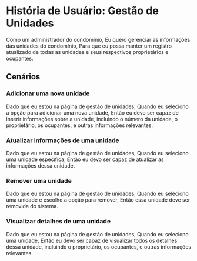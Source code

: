 # História de Usuário: Gestão de Unidades

Como um administrador do condomínio,
Eu quero gerenciar as informações das unidades do condomínio,
Para que eu possa manter um registro atualizado de todas as unidades e seus respectivos proprietários e ocupantes.

## Cenários

### Adicionar uma nova unidade
Dado que eu estou na página de gestão de unidades,
Quando eu seleciono a opção para adicionar uma nova unidade,
Então eu devo ser capaz de inserir informações sobre a unidade, incluindo o número da unidade, o proprietário, os ocupantes, e outras informações relevantes.

### Atualizar informações de uma unidade
Dado que eu estou na página de gestão de unidades,
Quando eu seleciono uma unidade específica,
Então eu devo ser capaz de atualizar as informações dessa unidade.

### Remover uma unidade
Dado que eu estou na página de gestão de unidades,
Quando eu seleciono uma unidade e escolho a opção para remover,
Então essa unidade deve ser removida do sistema.

### Visualizar detalhes de uma unidade
Dado que eu estou na página de gestão de unidades,
Quando eu seleciono uma unidade,
Então eu devo ser capaz de visualizar todos os detalhes dessa unidade, incluindo o proprietário, os ocupantes, e outras informações relevantes.